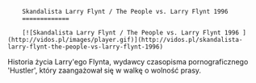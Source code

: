 
        Skandalista Larry Flynt / The People vs. Larry Flynt 1996 
        =============
        
        [![Skandalista Larry Flynt / The People vs. Larry Flynt 1996 ](http://vidos.pl/images/player.gif)](http://vidos.pl/skandalista-larry-flynt-the-people-vs-larry-flynt-1996)
        
        
 Historia życia Larry'ego Flynta, wydawcy czasopisma pornograficznego 'Hustler', który zaangażował się w walkę o wolność prasy.
    